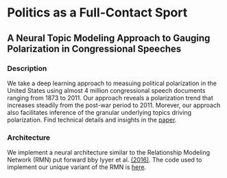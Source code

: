 # Politics as a Full-Contact Sport
## A Neural Topic Modeling Approach to Gauging Polarization in Congressional Speeches

### Description

We take a deep learning approach to measuing political polarization in the United States using almost 4 million congressional speech documents ranging from 1873 to 2011. Our approach reveals a polarization trend that increases steadily from the post-war period to 2011. Morever, our approach also facilitates inference of the granular underlying topics driving polarization. Find technical details and insights in the [paper](https://github.com/Reese565/speech_polarization/blob/master/SpeechPolarization_Cassius%26Williams.pdf).


### Architecture

We implement a neural architecture similar to the Relationship Modeling Network (RMN) put forward bby Iyyer et al. [(2016)](https://www.aclweb.org/anthology/N16-1180/). The code used to implement our unique variant of the RMN is [here](https://github.com/Reese565/speech_polarization/blob/master/scripts/modeling/rmn.py).

